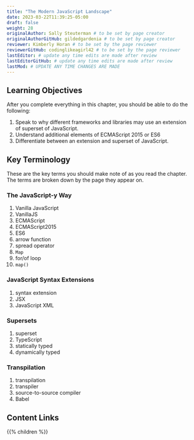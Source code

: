 ```yaml
---
title: "The Modern JavaScript Landscape"
date: 2023-03-22T11:39:25-05:00
draft: false
weight: 28
originalAuthor: Sally Steuterman # to be set by page creator
originalAuthorGitHub: gildedgardenia # to be set by page creator
reviewer: Kimberly Horan # to be set by the page reviewer
reviewerGitHub: codinglikeagirl42 # to be set by the page reviewer
lastEditor: # update any time edits are made after review
lastEditorGitHub: # update any time edits are made after review
lastMod: # UPDATE ANY TIME CHANGES ARE MADE
---
```


## Learning Objectives

After you complete everything in this chapter, you should be able to do the following:

1. Speak to why different frameworks and libraries may use an extension of superset of JavaScript.
1. Understand additional elements of ECMAScript 2015 or ES6
1. Differentiate between an extension and superset of JavaScript.

## Key Terminology

These are the key terms you should make note of as you read the chapter. The terms are broken down by the page they appear on.

### The JavaScript-y Way

1. Vanilla JavaScript
1. VanillaJS
1. ECMAScript
1. ECMAScript2015
1. ES6
1. arrow function
1. spread operator
1. `Map`
1. for/of loop
1. `map()`

### JavaScript Syntax Extensions

1. syntax extension
1. JSX
1. JavaScript XML


### Supersets

1. superset
1. TypeScript
1. statically typed
1. dynamically typed

### Transpilation

1. transpilation
1. transpiler
1. source-to-source compiler
1. Babel

## Content Links

{{% children %}}
